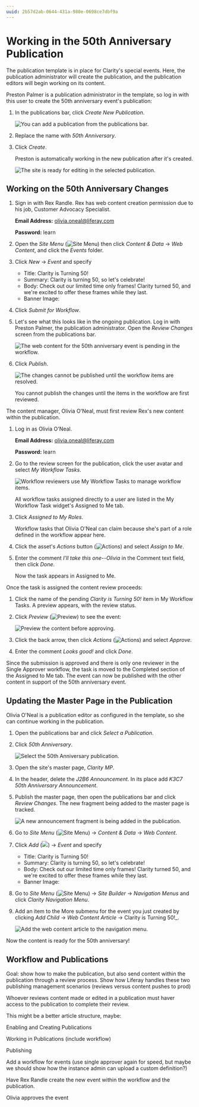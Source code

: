 ```yaml
---
uuid: 2b57d2ab-0644-431a-980e-0698ce7dbf9a
---
```

# Working in the 50th Anniversary Publication

The publication template is in place for Clarity's special events. Here, the publication administrator will create the publication, and the publication editors will begin working on its content.

Preston Palmer is a publication administrator in the template, so log in with this user to create the 50th anniversary event's publication:

1. In the publications bar, click _Create New Publication_.

   ![You can add a publication from the publications bar.](./working-with-the-50th-anniversary-publication/images/01.png)

1. Replace the name with _50th Anniversary_.

1. Click _Create_.

   Preston is automatically working in the new publication after it's created.

   ![The site is ready for editing in the selected publication.](./working-with-the-50th-anniversary-publication/images/02.png)

## Working on the 50th Anniversary Changes

1. Sign in with Rex Randle. Rex has web content creation permission due to his job, Customer Advocacy Specialist.

   **Email Address:** olivia.oneal@liferay.com

   **Password:** learn

1. Open the _Site Menu_ (![Site Menu](../../images/icon-product-menu.png)) then click _Content & Data_ &rarr; _Web Content_, and click the _Events_ folder.

1. Click _New_ &rarr; _Event_ and specify

   * Title: Clarity is Turning 50!
   * Summary: Clarity is turning 50, so let's celebrate!
   * Body: Check out our limited time only frames! Clarity turned 50, and we're excited to offer these frames while they last.
   * Banner Image: <!-- We need one -->

1. Click _Submit for Workflow_.

1. Let's see what this looks like in the ongoing publication. Log in with Preston Palmer, the publication administrator. Open the _Review Changes_ screen from the publications bar.

   ![The web content for the 50th anniversary event is pending in the workflow.](./working-with-the-50th-anniversary-publication/images/03.png)

1. Click _Publish_.

   ![The changes cannot be published until the workflow items are resolved.](./working-with-the-50th-anniversary-publication/images/04.png)

   You cannot publish the changes until the items in the workflow are first reviewed.

The content manager, Olivia O'Neal, must first review Rex's new content within the publication.

1. Log in as Olivia O'Neal.

   **Email Address:** olivia.oneal@liferay.com

   **Password:** learn

1. Go to the review screen for the publication, click the user avatar and select _My Workflow Tasks_.

   ![Workflow reviewers use My Workflow Tasks to manage workflow items.](./working-with-the-50th-anniversary-publication/images/05.png)

   All workflow tasks assigned directly to a user are listed in the My Workflow Task widget's Assigned to Me tab.

1. Click _Assigned to My Roles_.

   Workflow tasks that Olivia O'Neal can claim because she's part of a role defined in the workflow appear here. 

1. Click the asset's _Actions_ button (![Actions](../../images/icon-actions.png)) and select _Assign to Me_.

1. Enter the comment _I'll take this one--Olivia_ in the Comment text field, then click _Done_.

   Now the task appears in Assigned to Me.

Once the task is assigned the content review proceeds:

1. Click the name of the pending _Clarity is Turning 50!_ item in My Workflow Tasks. A preview appears, with the review status.

1. Click _Preview_ (![Preview](../../images/icon-preview.png)) to see the event:

   ![Preview the content before approving.](./working-with-the-50th-anniversary-publication/images/06.png)

1. Click the back arrow, then click _Actions_ (![Actions](../../images/icon-actions.png)) and select _Approve_.

1. Enter the comment _Looks good!_ and click _Done_.

Since the submission is approved and there is only one reviewer in the Single Approver workflow, the task is moved to the Completed section of the Assigned to Me tab. The event can now be published with the other content in support of the 50th anniversary event.

## Updating the Master Page in the Publication

Olivia O'Neal is a publication editor as configured in the template, so she can continue working in the publication.

1. Open the publications bar and click _Select a Publication_. 

1. Click _50th Anniversary_.

   ![Select the 50th Anniversary publication.](./working-with-the-50th-anniversary-publication/images/07.png)

1. Open the site's master page, _Clarity MP_.

1. In the header, delete the _J2B6 Announcement_. In its place add _K3C7 50th Anniversary Announcement_.

1. Publish the master page, then open the publications bar and click _Review Changes_. The new fragment being added to the master page is tracked.

   ![A new announcement fragment is being added in the publication.](./working-with-the-50th-anniversary-publication/images/08.png)

1. Go to _Site Menu_ (![Site Menu](../../images/icon-product-menu.png)) &rarr; _Content & Data_ &rarr; _Web Content_.

1. Click _Add_ (![](../../images/icon-add.png)) &rarr; _Event_ and specify

   * Title: Clarity is Turning 50!
   * Summary: Clarity is turning 50, so let's celebrate!
   * Body: Check out our limited time only frames! Clarity turned 50, and we're excited to offer these frames while they last.
   * Banner Image: <!-- We need one -->

1. Go to _Site Menu_ (![Site Menu](../../images/icon-product-menu.png)) &rarr; _Site Builder_ &rarr; _Navigation Menus_ and click _Clarity Navigation Menu_.

   <!-- Note, right now Olivia O'Neal can't get to Navigaiton Menus, need to make sure she has the right role -->

1. Add an item to the More submenu for the event you just created by clicking _Add Child_ &rarr; _Web Content Article_ &rarr; Clarity is Turning 50!_.

   ![Add the web content article to the navigation menu.](./working-with-the-50th-anniversary-publication/images/09.png)

   <!-- Note, this is not in the publication apparently. Or at least I can't see it in Review Changes. But I also cannot see it in production. So perhaps because the web content article isn't there the menu item doesn't show--makes sense and it works to show it -->

Now the content is ready for the 50th anniversary!

## Workflow and Publications
<!-- Creating and Reviewing Events in the Publication -->

Goal: show how to make the publication, but also send content within the publication through a review process. Show how Liferay handles these two publishing management scenarios (reviews versus content pushes to prod)

Whoever reviews content made or edited in a publication must haver access to the publication to complete their review.

This might be a better article structure, maybe:

Enabling and Creating Publications

Working in Publications (include workflow)

Publishing

Add a workflow for events (use single approver again for speed, but maybe we should show how the instance admin can upload a custom definition?)

Have Rex Randle create the new event within the workflow and the publication.

Olivia approves the event

